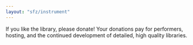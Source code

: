 ```yaml
---
layout: "sfz/instrument"
---
```

If you like the library, please donate! Your donations pay for performers,
hosting, and the continued development of detailed, high quality libraries.
